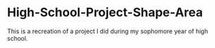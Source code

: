 # High-School-Project-Shape-Area
This is a recreation of a project I did during my sophomore year of high school.
